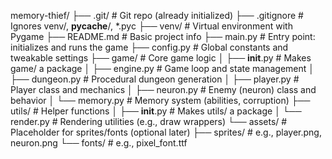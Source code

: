 memory-thief/
├── .git/                # Git repo (already initialized)
├── .gitignore           # Ignores venv/, __pycache__/, *.pyc
├── venv/                # Virtual environment with Pygame
├── README.md            # Basic project info
├── main.py              # Entry point: initializes and runs the game
├── config.py            # Global constants and tweakable settings
├── game/                # Core game logic
│   ├── __init__.py      # Makes game/ a package
│   ├── engine.py        # Game loop and state management
│   ├── dungeon.py       # Procedural dungeon generation
│   ├── player.py        # Player class and mechanics
│   ├── neuron.py        # Enemy (neuron) class and behavior
│   └── memory.py        # Memory system (abilities, corruption)
├── utils/               # Helper functions
│   ├── __init__.py      # Makes utils/ a package
│   └── render.py        # Rendering utilities (e.g., draw wrappers)
└── assets/              # Placeholder for sprites/fonts (optional later)
    ├── sprites/         # e.g., player.png, neuron.png
    └── fonts/           # e.g., pixel_font.ttf